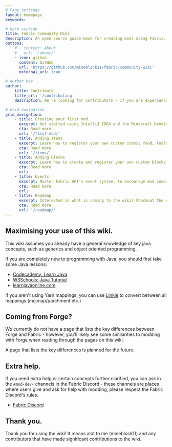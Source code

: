 ```yaml
---
# Page settings
layout: homepage
keywords:

# Hero section
title: Fabric Community Wiki
description: An open source guide-book for creating mods using Fabric.
buttons:
    # - content: About
    #   url: '/about/'
    - icon: github
      content: GitHub
      url: 'https://github.com/mineblock11/fabric-community-wiki'
      external_url: true

# Author box
author:
    title: Contribute
    title_url: '/contributing'
    description: We're looking for contributors - if you are experienced with the Fabric Toolchain, you are more than welcome to look at our roadmap and create a pull request.

# Grid navigation
grid_navigation:
    - title: Creating your first mod.
      excerpt: Get started using IntelliJ IDEA and the Minecraft Development plugin to create your first mod.
      cta: Read more
      url: '/first-mod/' 
    - title: Adding Items
      excerpt: Learn how to register your own custom items; food, tools, armor and weapons.
      cta: Read more
      url: '/items/'
    - title: Adding Blocks
      excerpt: Learn how to create and register your own custom blocks and block entities.
      cta: Read more
      url: 
    - title: Events
      excerpt: Master Fabric API's event system, to encourage mod compatability and reduce the amount of mixins you write.
      cta: Read more
      url: 
    - title: Roadmap
      excerpt: Interested in what is coming to the wiki? Checkout the roadmap here.
      cta: Read more
      url: '/roadmap/'   
---
```


## Maximising your use of this wiki.

This wiki assumes you already have a general knowledge of key java concepts, such as generics and object oriented programming.

If you are completely new to programming with Java, you should first take some Java lessons:

- [Codecademy: Learn Java](https://www.codecademy.com/learn/learn-java)
- [W3Schools: Java Tutorial](https://www.w3schools.com/java/)
- [learnjavaonline.com](https://www.learnjavaonline.org/)

If you aren't using Yarn mappings, you can use [Linkie](https://linkie.shedaniel.me/mappings) to convert between all mappings (mojmap/parchment etc.)



## Coming from Forge?

We currently do not have a page that lists the key differences between Forge and Fabric - however, you'll likely see some similarities to modding with Forge when reading through the pages on this wiki.

A page that lists the key differences is planned for the future.

## Extra help.

If you need extra help or certain concepts further clarified, you can ask in the `#mod-dev-` channels in the Fabric Discord - these channels are places where users give and ask for help with modding, please respect the Fabric Discord's rules.

- [Fabric Discord](https://discord.gg/v6v4pMv)

## Thank you.

Thank you for using the wiki! It means alot to me (mineblock11) and any contributors that have made significant contributions to the wiki.